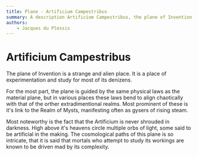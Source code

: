 ```yaml
---
title: Plane - Artificium Campestribus
summary: A description Artificium Campestribus, the plane of Invention and Arcane Secrets
authors:
    - Jacques du Plessis
---
```

# Artificium Campestribus

The plane of Invention is a strange and alien place.  It is a place of experimentation and study for most of its denizens.

For the most part, the plane is guided by the same physical laws as the material plane, but in various places these laws bend to align chaotically with that of the orther extradimentional realms.  Most prominent of these is it's link to the Realm of Mysts, manifesting often as gysers of rising steam.

Most noteworthy is the fact that the Artificium is never shrouded in darkness.  High above it's heavens circle multiple orbs of light, some said to be artificial in the making.  The cosmological paths of this plane is so intricate, that it is said that mortals who attempt to study its workings are known to be driven mad by its complexity.